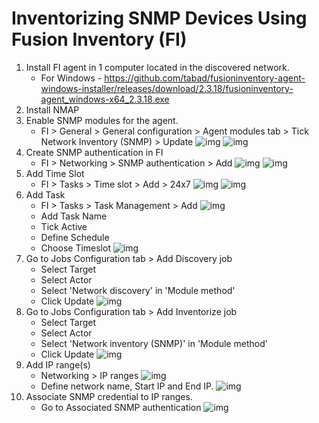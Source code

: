 # Inventorizing SNMP Devices Using Fusion Inventory (FI)

1. Install FI agent in 1 computer located in the discovered network.
	- For Windows - https://github.com/tabad/fusioninventory-agent-windows-installer/releases/download/2.3.18/fusioninventory-agent_windows-x64_2.3.18.exe
2. Install NMAP
4. Enable SNMP modules for the agent.
	- FI > General > General configuration > Agent modules tab > Tick Network Inventory (SNMP) > Update
![img](http://image.prntscr.com/image/34d13fe1a1fe4512b37f645e16e9b3f3.png)
![img](http://image.prntscr.com/image/aa695873733d45ff97592acbcaf82e0f.png)
3. Create SNMP authentication in FI
	- FI > Networking > SNMP authentication > Add 
![img](http://image.prntscr.com/image/a671e072881c45faa9f580c9b3d03fe8.png)
![img](http://image.prntscr.com/image/c2364af98db941c798ba80fd846fd0a3.png)
5. Add Time Slot
	- FI > Tasks > Time slot > Add > 24x7
![img](http://image.prntscr.com/image/cfba2bbe17014ae0a8c26e40082a6bb6.png)
![img](http://image.prntscr.com/image/2b3494521d8e4c7384533bfc01136392.png)
1. Add Task	
	- FI > Tasks > Task Management > Add
![img](http://image.prntscr.com/image/09baba066a764a1685c5fa4bd1c2e589.png)
	- Add Task Name
	- Tick Active
	- Define Schedule
	- Choose Timeslot
![img](http://image.prntscr.com/image/4b3b1b025ad349d289be2b54cc856b70.png)
1. Go to Jobs Configuration tab > Add Discovery job
	- Select Target
	- Select Actor
	- Select 'Network discovery' in 'Module method'
	- Click Update
![img](http://image.prntscr.com/image/a00588261a964184bd73b4ab2c52e6b7.png)
1. Go to Jobs Configuration tab > Add Inventorize job
	- Select Target
	- Select Actor
	- Select 'Network inventory (SNMP)' in 'Module method'
	- Click Update
![img](http://image.prntscr.com/image/5dfe41add3a14f9f9ad529afaac532dc.png)
1. Add IP range(s)
	- Networking > IP ranges
![img](http://image.prntscr.com/image/7ce661b9a4d54296a77fa0fd7288fb78.png)
	- Define network name, Start IP and End IP.
![img](http://image.prntscr.com/image/1258afa41fcc4d4a84a78d9f1efdc49e.png)
4. Associate SNMP credential to IP ranges.
	- Go to Associated SNMP authentication
![img](http://image.prntscr.com/image/a43a9bb88c874504813f7c047ef1bd90.png)
